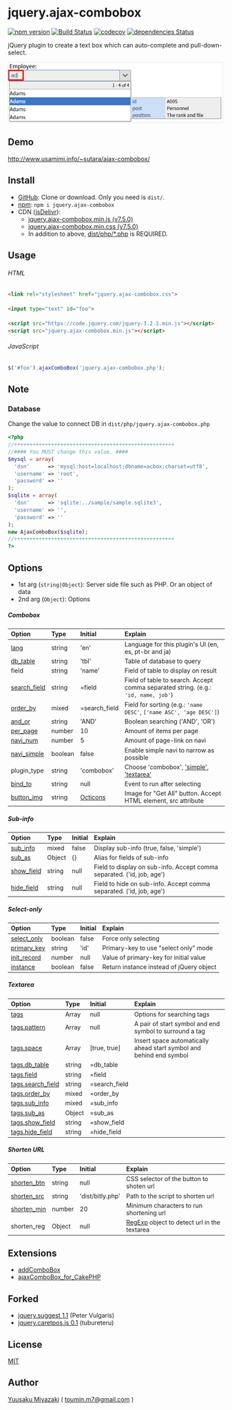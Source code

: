 # jquery.ajax-combobox

[![npm version](https://img.shields.io/npm/v/jquery.ajax-combobox.svg)](https://www.npmjs.com/package/jquery.ajax-combobox)
[![Build Status](https://travis-ci.org/sutara79/jquery.ajax-combobox.svg?branch=master)](https://travis-ci.org/sutara79/jquery.ajax-combobox)
[![codecov](https://codecov.io/gh/sutara79/jquery.ajax-combobox/branch/master/graph/badge.svg)](https://codecov.io/gh/sutara79/jquery.ajax-combobox)
[![dependencies Status](https://david-dm.org/sutara79/jquery.ajax-combobox/status.svg)](https://david-dm.org/sutara79/jquery.ajax-combobox)

jQuery plugin to create a text box which can auto-complete and pull-down-select.

![image](sample/img/readme.png)

## Demo
http://www.usamimi.info/~sutara/ajax-combobox/


## Install
- [GitHub](https://github.com/sutara79/jquery.ajax-combobox): Clone or download. Only you need is `dist/`.
- [npm](https://www.npmjs.com/package/jquery.ajax-combobox): `npm i jquery.ajax-combobox`
- CDN ([jsDelivr](https://www.jsdelivr.com/)):
    - [jquery.ajax-combobox.min.js (v7.5.0)](https://cdn.jsdelivr.net/npm/jquery.ajax-combobox@7.5.0/dist/js/jquery.ajax-combobox.min.js)
    - [jquery.ajax-combobox.min.css (v7.5.0)](https://cdn.jsdelivr.net/npm/jquery.ajax-combobox@7.5.0/dist/css/jquery.ajax-combobox.min.css)
    - In addition to above, [dist/php/\*.php](https://github.com/sutara79/jquery.ajax-combobox/tree/master/dist/php) is REQUIRED.


## Usage
###### HTML
``` html
<link rel="stylesheet" href="jquery.ajax-combobox.css">

<input type="text" id="foo">

<script src="https://code.jquery.com/jquery-3.2.1.min.js"></script>
<script src="jquery.ajax-combobox.min.js"></script>
```

###### JavaScript
``` javascript
$('#foo').ajaxComboBox('jquery.ajax-combobox.php');
```

## Note
### Database
Change the value to connect DB in `dist/php/jquery.ajax-combobox.php`

``` php
<?php
//++++++++++++++++++++++++++++++++++++++++++++++++++++
//#### You MUST change this value. ####
$mysql = array(
  'dsn'      => 'mysql:host=localhost;dbname=acbox;charset=utf8',
  'username' => 'root',
  'password' => ''
);
$sqlite = array(
  'dsn'      => 'sqlite:../sample/sample.sqlite3',
  'username' => '',
  'password' => ''
);
new AjaxComboBox($sqlite);
//++++++++++++++++++++++++++++++++++++++++++++++++++++
?>
```

## Options
- 1st arg (`string|Object`): Server side file such as PHP. Or an object of data
- 2nd arg (`Object`): Options

##### Combobox
|Option|Type|Initial|Explain|
|:--|:--|:--|:--|
|[lang](http://www.usamimi.info/~sutara/ajax-combobox/sample/basic.html#sample01_07)|string|'en'|Language for this plugin's UI (en, es, pt-br and ja)|
|[db_table](http://www.usamimi.info/~sutara/ajax-combobox/sample/basic.html#sample01_01)|string|'tbl'|Table of database to query|
|field|string|'name'|Field of table to display on result|
|[search_field](http://www.usamimi.info/~sutara/ajax-combobox/sample/basic.html#sample01_04)|string|=field|Field of table to search. Accept comma separated string. (e.g.: `'id, name, job'`)|
|[order_by](http://www.usamimi.info/~sutara/ajax-combobox/sample/basic.html#sample01_06)|mixed|=search_field|Field for sorting (e.g.: `'name DESC'`, `['name ASC', 'age DESC']`)|
|[and_or](http://www.usamimi.info/~sutara/ajax-combobox/sample/basic.html#sample01_05)|string|'AND'|Boolean searching ('AND', 'OR')|
|[per_page](http://www.usamimi.info/~sutara/ajax-combobox/sample/basic.html#sample01_02)|number|10|Amount of items per page|
|[navi_num](http://www.usamimi.info/~sutara/ajax-combobox/sample/basic.html#sample01_02)|number|5|Amount of page-link on navi|
|[navi_simple](http://www.usamimi.info/~sutara/ajax-combobox/sample/basic.html#sample01_03)|boolean|false|Enable simple navi to narrow as possible|
|plugin_type|string|'combobox'|Choose 'combobox', ['simple'](http://www.usamimi.info/~sutara/ajax-combobox/sample/others.html#sample07_01), ['textarea'](http://www.usamimi.info/~sutara/ajax-combobox/sample/text-area.html#sample08_01)|
|[bind_to](http://www.usamimi.info/~sutara/ajax-combobox/sample/others.html#sample06_01)|string|null|Event to run after selecting|
|[button_img](http://www.usamimi.info/~sutara/ajax-combobox/sample/others.html#button-image)|string|[Octicons](https://octicons.github.com/icon/chevron-down/)|Image for "Get All" button. Accept HTML element, src attribute|

##### Sub-info
|Option|Type|Initial|Explain|
|:--|:--|:--|:--|
|[sub_info](http://www.usamimi.info/~sutara/ajax-combobox/sample/sub-info.html#sample02_01)|mixed|false|Display sub-info (true, false, 'simple')|
|[sub_as](http://www.usamimi.info/~sutara/ajax-combobox/sample/sub-info.html#sample02_02)|Object|{}|Alias for fields of sub-info|
|[show_field](http://www.usamimi.info/~sutara/ajax-combobox/sample/sub-info.html#sample02_03)|string|null|Field to display on sub-info. Accept comma separated. ('id, job, age')|
|[hide_field](http://www.usamimi.info/~sutara/ajax-combobox/sample/sub-info.html#sample02_04)|string|null|Field to hide on sub-info. Accept comma separated. ('id, job, age')|

##### Select-only
|Option|Type|Initial|Explain|
|:--|:--|:--|:--|
|[select_only](http://www.usamimi.info/~sutara/ajax-combobox/sample/others.html#sample03_01)|boolean|false|Force only selecting|
|[primary_key](http://www.usamimi.info/~sutara/ajax-combobox/sample/others.html#sample03_02)|string|'id'|Primary-key to use "select only" mode|
|[init_record](http://www.usamimi.info/~sutara/ajax-combobox/sample/others.html#sample04_01)|number|null|Value of primary-key for initial value|
|[instance](http://www.usamimi.info/~sutara/ajax-combobox/sample/others.html#sample07_02)|boolean|false|Return instance instead of jQuery object|

##### Textarea
|Option|Type|Initial|Explain|
|:--|:--|:--|:--|
|[tags](http://www.usamimi.info/~sutara/ajax-combobox/sample/text-area.html#sample08_01)|Array|null|Options for searching tags|
|[tags.pattern](http://www.usamimi.info/~sutara/ajax-combobox/sample/text-area.html#sample08_01)|Array|null|A pair of start symbol and end symbol to surround a tag|
|[tags.space](http://www.usamimi.info/~sutara/ajax-combobox/sample/text-area.html#sample08_02)|Array|[true, true]|Insert space automatically ahead start symbol and behind end symbol|
|[tags.db_table](http://www.usamimi.info/~sutara/ajax-combobox/sample/text-area.html#sample08_05)|string|=db_table||
|[tags.field](http://www.usamimi.info/~sutara/ajax-combobox/sample/text-area.html#sample08_05)|string|=field||
|[tags.search_field](http://www.usamimi.info/~sutara/ajax-combobox/sample/text-area.html#sample08_05)|string|=search_field||
|[tags.order_by](http://www.usamimi.info/~sutara/ajax-combobox/sample/text-area.html#sample08_05)|mixed|=order_by||
|[tags.sub_info](http://www.usamimi.info/~sutara/ajax-combobox/sample/text-area.html#sample08_05)|mixed|=sub_info||
|[tags.sub_as](http://www.usamimi.info/~sutara/ajax-combobox/sample/text-area.html#sample08_05)|Object|=sub_as||
|[tags.show_field](http://www.usamimi.info/~sutara/ajax-combobox/sample/text-area.html#sample08_05)|string|=show_field||
|[tags.hide_field](http://www.usamimi.info/~sutara/ajax-combobox/sample/text-area.html#sample08_05)|string|=hide_field||

##### Shorten URL
|Option|Type|Initial|Explain|
|:--|:--|:--|:--|
|[shorten_btn](http://www.usamimi.info/~sutara/ajax-combobox/sample/text-area.html#sample08_06)|string|null|CSS selector of the button to shoten url|
|[shorten_src](http://www.usamimi.info/~sutara/ajax-combobox/sample/text-area.html#sample08_06)|string|'dist/bitly.php'|Path to the script to shorten url|
|[shorten_min](http://www.usamimi.info/~sutara/ajax-combobox/sample/text-area.html#sample08_06)|number|20|Minimum characters to run shortening url|
|shorten_reg|Object|null|[RegExp](https://developer.mozilla.org/en-US/docs/Web/JavaScript/Reference/Global_Objects/RegExp) object to detect url in the textarea|


## Extensions
- [addComboBox](http://www.usamimi.info/~sutara/sample/addComboBox/)
- [ajaxComboBox_for_CakePHP](https://github.com/sutara79/ajaxComboBox_for_CakePHP)


## Forked
- [jquery.suggest 1.1](http://www.vulgarisoverip.com/2007/08/06/jquerysuggest-11/) (Peter Vulgaris)
- [jquery.caretpos.js 0.1](http://d.hatena.ne.jp/tubureteru/20110101/) (tubureteru)


## License
[MIT](http://www.opensource.org/licenses/mit-license.php)


## Author
[Yuusaku Miyazaki](http://d.hatena.ne.jp/sutara_lumpur/20090124/1232781879)
( <toumin.m7@gmail.com> )
